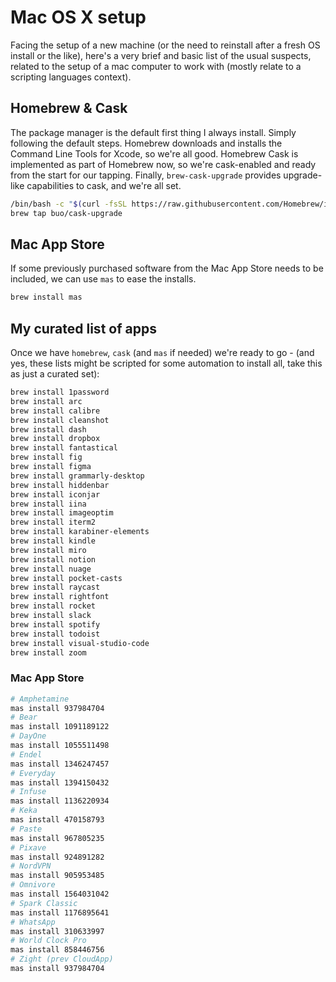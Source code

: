 # Mac OS X setup

Facing the setup of a new machine (or the need to reinstall after a fresh OS install or the like), here's a very brief and basic list of the usual suspects, related to the setup of a mac computer to work with (mostly relate to a scripting languages context).

## Homebrew & Cask

The package manager is the default first thing I always install. Simply following the default steps. Homebrew downloads and installs the Command Line Tools for Xcode, so we're all good. Homebrew Cask is implemented as part of Homebrew now, so we're cask-enabled and ready from the start for our tapping. Finally, `brew-cask-upgrade` provides upgrade-like capabilities to cask, and we're all set.

```bash
/bin/bash -c "$(curl -fsSL https://raw.githubusercontent.com/Homebrew/install/HEAD/install.sh)"
brew tap buo/cask-upgrade
```

## Mac App Store

If some previously purchased software from the Mac App Store needs to be included, we can use `mas` to ease the installs.

```bash
brew install mas
```

## My curated list of apps

Once we have `homebrew`, `cask` (and `mas` if needed) we're ready to go - (and yes, these lists might be scripted for some automation to install all, take this as just a curated set):

```bash
brew install 1password
brew install arc
brew install calibre
brew install cleanshot
brew install dash
brew install dropbox
brew install fantastical
brew install fig
brew install figma
brew install grammarly-desktop
brew install hiddenbar
brew install iconjar
brew install iina
brew install imageoptim
brew install iterm2
brew install karabiner-elements
brew install kindle
brew install miro
brew install notion
brew install nuage
brew install pocket-casts
brew install raycast
brew install rightfont
brew install rocket
brew install slack
brew install spotify
brew install todoist
brew install visual-studio-code
brew install zoom
```

### Mac App Store

```bash
# Amphetamine
mas install 937984704
# Bear
mas install 1091189122
# DayOne
mas install 1055511498
# Endel
mas install 1346247457
# Everyday
mas install 1394150432
# Infuse
mas install 1136220934
# Keka
mas install 470158793
# Paste
mas install 967805235
# Pixave
mas install 924891282
# NordVPN
mas install 905953485
# Omnivore
mas install 1564031042
# Spark Classic
mas install 1176895641
# WhatsApp
mas install 310633997
# World Clock Pro
mas install 858446756
# Zight (prev CloudApp)
mas install 937984704
```
